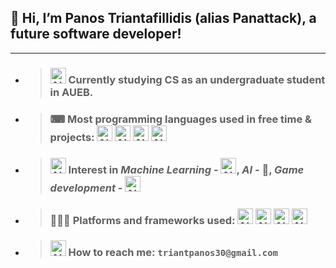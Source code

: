 ## 👋 Hi, I’m Panos Triantafillidis (alias Panattack), a future software developer!
***
- > ### <img title="Coding" alt="Alt text" style="width:25px;height:25px" src="https://cdn-icons-png.flaticon.com/128/6062/6062646.png"> Currently studying CS as an undergraduate student in AUEB.
- > ### ⌨ Most programming languages used in free time & projects: <img title="Python" alt="Alt text" style="width:25px;height:25px" src="https://cdn-icons-png.flaticon.com/128/5968/5968350.png"> <img title="C++" alt="Alt text" style="width:25px;height:25px;" src="https://cdn-icons-png.flaticon.com/128/6132/6132222.png"> <img title="C#" alt="Alt text" style="width:25px;height:25px" src="https://cdn-icons-png.flaticon.com/128/6132/6132221.png"> <img title="Java" alt="Alt text" style="width:25px;height:25px" src="https://cdn-icons-png.flaticon.com/128/5968/5968282.png">
- > ### <img title="" alt="Alt text" style="width:25px;height:25px" src="https://cdn-icons-png.flaticon.com/128/4046/4046911.png"> Interest in ***Machine Learning*** - <img title="Neural Networks" alt="Alt text" style="width:25px;height:25px" src="https://cdn-icons-png.flaticon.com/128/6969/6969098.png">, ***AI*** - 🤖, ***Game development*** -  <img title="Game Dev" alt="Alt text" style="width:25px;height:25px" src="https://cdn-icons-png.flaticon.com/128/5812/5812987.png"> 
- > ### 👨🏻‍💻 Platforms and frameworks used: <img title="Unity" alt="Alt text" style="width:25px;height:25px;" src="https://cdn-icons-png.flaticon.com/128/5969/5969294.png"> <img title="Django" alt="Alt text" style="width:25px;height:25px;" src="https://cdn-icons-png.flaticon.com/128/9307/9307630.png"> <img title="Android Studio" alt="Alt text" style="width:25px;height:25px;" src="https://cdn-icons-png.flaticon.com/128/270/270780.png"> <img title="Git" alt="Alt text" style="width:25px;height:25px;" src="[https://cdn-icons-png.flaticon.com/128/270/270780.png](https://www.flaticon.com/free-icon/merge_6577287)"> 
- > ### <img title="Gmail" alt="Alt text" style="width:25px;height:25px;" src="https://cdn-icons-png.flaticon.com/128/732/732200.png"> How to reach me: ```triantpanos30@gmail.com```


<!---
Panattack/Panattack is a ✨ special ✨ repository because its `README.md` (this file) appears on your GitHub profile.
You can click the Preview link to take a look at your changes.
--->
